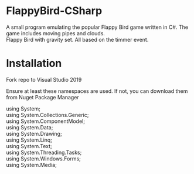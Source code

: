 # FlappyBird-CSharp
A small program emulating the popular Flappy Bird game written in C#. The game includes moving pipes and clouds.  
Flappy Bird with gravity set. All based on the timmer event. 



# Installation 

Fork repo to Visual Studio 2019 

Ensure at least these namespaces are used. If not, you can download them from Nuget Package Manager

using System;  
using System.Collections.Generic;  
using System.ComponentModel;  
using System.Data;  
using System.Drawing;  
using System.Linq;  
using System.Text;  
using System.Threading.Tasks;  
using System.Windows.Forms;  
using System.Media;  
